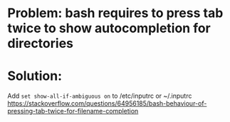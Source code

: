 # Problem: bash requires to press tab twice to show autocompletion for directories

# Solution: 
Add `set show-all-if-ambiguous on` to /etc/inputrc or ~/.inputrc
https://stackoverflow.com/questions/64956185/bash-behaviour-of-pressing-tab-twice-for-filename-completion
